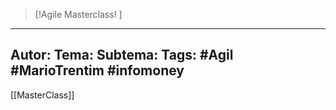 
 >[!Agile Masterclass! ]
---
Autor: 
Tema:
Subtema: 
Tags: #Agil #MarioTrentim #infomoney 
---
[[MasterClass]]

